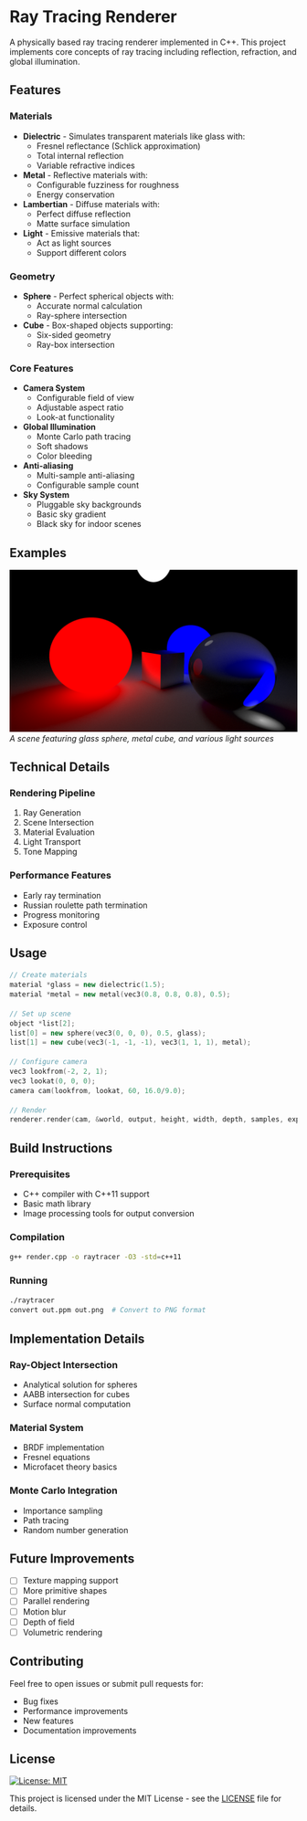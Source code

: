 # Ray Tracing Renderer

A physically based ray tracing renderer implemented in C++. This project implements core concepts of ray tracing including reflection, refraction, and global illumination.

## Features

### Materials
- **Dielectric** - Simulates transparent materials like glass with:
  - Fresnel reflectance (Schlick approximation)
  - Total internal reflection
  - Variable refractive indices
- **Metal** - Reflective materials with:
  - Configurable fuzziness for roughness
  - Energy conservation
- **Lambertian** - Diffuse materials with:
  - Perfect diffuse reflection
  - Matte surface simulation
- **Light** - Emissive materials that:
  - Act as light sources
  - Support different colors

### Geometry
- **Sphere** - Perfect spherical objects with:
  - Accurate normal calculation
  - Ray-sphere intersection
- **Cube** - Box-shaped objects supporting:
  - Six-sided geometry
  - Ray-box intersection

### Core Features
- **Camera System**
  - Configurable field of view
  - Adjustable aspect ratio
  - Look-at functionality
- **Global Illumination**
  - Monte Carlo path tracing
  - Soft shadows
  - Color bleeding
- **Anti-aliasing**
  - Multi-sample anti-aliasing
  - Configurable sample count
- **Sky System**
  - Pluggable sky backgrounds
  - Basic sky gradient
  - Black sky for indoor scenes

## Examples

![Render Example](./example.png)
*A scene featuring glass sphere, metal cube, and various light sources*

## Technical Details

### Rendering Pipeline
1. Ray Generation
2. Scene Intersection
3. Material Evaluation
4. Light Transport
5. Tone Mapping

### Performance Features
- Early ray termination
- Russian roulette path termination
- Progress monitoring
- Exposure control

## Usage

```cpp
// Create materials
material *glass = new dielectric(1.5);
material *metal = new metal(vec3(0.8, 0.8, 0.8), 0.5);

// Set up scene
object *list[2];
list[0] = new sphere(vec3(0, 0, 0), 0.5, glass);
list[1] = new cube(vec3(-1, -1, -1), vec3(1, 1, 1), metal);

// Configure camera
vec3 lookfrom(-2, 2, 1);
vec3 lookat(0, 0, 0);
camera cam(lookfrom, lookat, 60, 16.0/9.0);

// Render
renderer.render(cam, &world, output, height, width, depth, samples, exposure);
```

## Build Instructions

### Prerequisites
- C++ compiler with C++11 support
- Basic math library
- Image processing tools for output conversion

### Compilation
```bash
g++ render.cpp -o raytracer -O3 -std=c++11
```

### Running
```bash
./raytracer
convert out.ppm out.png  # Convert to PNG format
```

## Implementation Details

### Ray-Object Intersection
- Analytical solution for spheres
- AABB intersection for cubes
- Surface normal computation

### Material System
- BRDF implementation
- Fresnel equations
- Microfacet theory basics

### Monte Carlo Integration
- Importance sampling
- Path tracing
- Random number generation

## Future Improvements
- [ ] Texture mapping support
- [ ] More primitive shapes
- [ ] Parallel rendering
- [ ] Motion blur
- [ ] Depth of field
- [ ] Volumetric rendering

## Contributing
Feel free to open issues or submit pull requests for:
- Bug fixes
- Performance improvements
- New features
- Documentation improvements

## License
[![License: MIT](https://img.shields.io/badge/License-MIT-yellow.svg)](https://opensource.org/licenses/MIT)

This project is licensed under the MIT License - see the [LICENSE](LICENSE) file for details.
